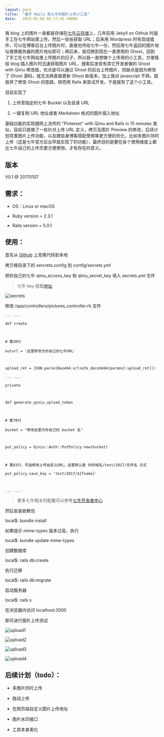```yaml
---
layout: post
title:  "基于 Rails 和七牛的图片上传小工具"
date:   2015-01-08 02:17:42 +0800
---
```

我 blog 上的图片一直都是存储在[七牛云存储](http://www.qiniu.com/)上，几年前用 Jekyll on Github 时是手工在七牛网站里上传，然后一张张获取 URL；后来用 Wordpress 时有现成插件，可以在博客后台上传图片时，直接也传给七牛一份，然后用七牛返回的图片地址替换服务器的图片地址即可；再后来，我切换到现在一直使用的 Ghost，回到了手工在七牛网站里上传图片的日子，所以我一直想做个上传用的小工具，方便我给 blog 插入图片时迅速获取图片 URL，搜索后发现有其它开发者做的 Ghost with Qiniu 修改版，优点是可以通过 Ghost 的后台上传图片，但缺点是因为修改了 Ghost 源码，就无法再直接更新 Ghost 新版本，加上我对 javascript 不熟，就放弃了修改 Ghost 的思路，转而用 Rails 来尝试开发，于是就有了这个小工具。

目前实现了



1. 上传至指定的七牛 Bucket 以及目录 URL

2. 一键复制 URL 地址或者 Markdown 格式的图片插入地址



基础功能的实现跟网上流传的 "Pinterest" with Qiniu and Rails in 15 minutes 类似，目前只是做了一些针对上传 URL 定义，拷贝及图片 Preview 的修改，后续计划完善图片上传功能，以及跟自身博客搭配使用等更方便的优化，比如多图片同时上传（这是七牛官方后台早就实现了的功能），最终目的是要在各个使用维度上都比七牛自己的上传页更方便使用，才有存在的意义。



## 版本

V0.1 @ 20170107



## 需求：



* OS：Linux or macOS

* Ruby version = 2.3.1

* Rails version = 5.0.1



## 使用：



首先从 [Github](https://github.com/huntersnk/Upload-Pic-With-Rails-Qiniu) 上克隆代码到本地<br>

拷贝根目录下的 sercrets.config  到  config/secrets.yml<br>

把你自己的七牛 qiniu_access_key 和 qiniu_secret_key 填入 secrets.yml 文件<br>

> 七牛 key 获取[地址](https://portal.qiniu.com/user/key)



![secrets](https://dn-huntersnk.qbox.me/blog/2017/2017010801.png)



修改 /app/controllers/pictures_controller.rb 文件<br>



    ... ...

    def create



    # 第30行

    outurl = '这里修改为你自己的七牛URL'



    upload_ret = JSON.parse(Base64.urlsafe_decode64(params[:upload_ret]))

    ... ...

    private



    def generate_qiniu_upload_token



    # 第78行

    bucket = "修改这里为你自己的 bucket 名"



    put_policy = Qiniu::Auth::PutPolicy.new(bucket)



    # 第83行，可选修改上传自定义URL，这里默认是 你的域名/test/2017/文件名 方式

    put_policy.save_key = 'test/2017/${fname}'

     

    ... ...



> 更多七牛相关的配置可以参考[七牛开发者中心](http://developer.qiniu.com/)



然后安装依赖包



 local$: bundle install



如果提示 mime-types 版本过高，执行



 local$: bundle update mime-types

 

创建数据库



 local$: rails db:create



执行迁移



 local$: rails db:migrate



启动服务器



 local$: rails s



在浏览器内访问 localhost:3000<br>

即可进行图片上传测试<br>

![upload1](https://dn-huntersnk.qbox.me/blog/2017/2017010802.png)



![upload2](https://dn-huntersnk.qbox.me/blog/2017/2017010803.png)



![upload3](https://dn-huntersnk.qbox.me/blog/2017/2017010804.png)



![upload4](https://dn-huntersnk.qbox.me/blog/2017/2017010805.png)



## 后续计划（todo）：

* 多图片同时上传

* 拖动上传

* 在网页端自定义图片上传地址

* 图片水印接口

* 工具本身美化

<br>

<br>

<br>